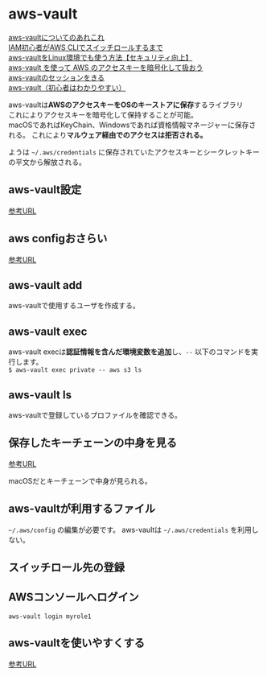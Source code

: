 # aws-vault

[aws-vaultについてのあれこれ](https://qiita.com/kangaechu/items/cb8f68e3866ee5af71c8)  
[IAM初心者がAWS CLIでスイッチロールするまで](https://dev.classmethod.jp/articles/switch-role-with-awscli/)  
[aws-vaultをLinux環境でも使う方法【セキュリティ向上】](https://hackers-high.com/aws/aws-vault-on-linux/)  
[aws-vault を使って AWS のアクセスキーを暗号化して扱おう](https://blog.microcms.io/aws-vault-introduction/)  
[aws-vaultのセッションをきる](https://www.qualimente.com/2018/10/22/how-to-use-aws-vault-to-managing-credentials-for-an-aws-account/)  
[aws-vault（初心者はわかりやすい）](https://labs.septeni.co.jp/entry/2018/01/12/113000)  

aws-vaultは**AWSのアクセスキーをOSのキーストアに保存**するライブラリ  
これによりアクセスキーを暗号化して保持することが可能。  
macOSであればKeyChain、Windowsであれば資格情報マネージャーに保存される。
これにより**マルウェア経由でのアクセスは拒否される。**

ようは `~/.aws/credentials` に保存されていたアクセスキーとシークレットキーの平文から解放される。  

## aws-vault設定

[参考URL](https://dev.classmethod.jp/articles/cli-switch-role/)

## aws configおさらい

[参考URL](https://dev.classmethod.jp/articles/aws-cli-configuration-file-env-option/)

## aws-vault add

aws-vaultで使用するユーザを作成する。

## aws-vault exec

aws-vault execは**認証情報を含んだ環境変数を追加**し、`--` 以下のコマンドを実行します。  
`$ aws-vault exec private -- aws s3 ls`

## aws-vault ls

aws-vaultで登録しているプロファイルを確認できる。

## 保存したキーチェーンの中身を見る

[参考URL](https://qiita.com/minamijoyo/items/5ed3113434e51308ded1)

macOSだとキーチェーンで中身が見られる。

## aws-vaultが利用するファイル

`~/.aws/config` の編集が必要です。
aws-vaultは `~/.aws/credentials` を利用しない。

## スイッチロール先の登録

## AWSコンソールへログイン

`aws-vault login myrole1`

## aws-vaultを使いやすくする

[参考URL](https://qiita.com/kangaechu/items/cb8f68e3866ee5af71c8)

